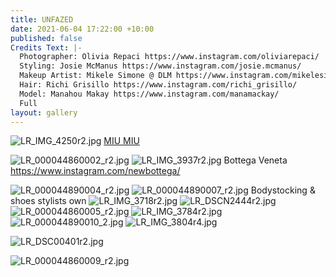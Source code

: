 ```yaml
---
title: UNFAZED
date: 2021-06-04 17:22:00 +10:00
published: false
Credits Text: |-
  Photographer: Olivia Repaci https://www.instagram.com/oliviarepaci/
  Styling: Josie McManus https://www.instagram.com/josie.mcmanus/
  Makeup Artist: Mikele Simone @ DLM https://www.instagram.com/mikelesimonebeauty/
  Hair: Richi Grisillo https://www.instagram.com/richi_grisillo/
  Model: Manahou Makay https://www.instagram.com/manamackay/
  Full
layout: gallery
---
```


![LR_IMG_4250r2.jpg](/uploads/LR_IMG_4250r2.jpg)
[MIU MIU](https://www.instagram.com/miumiu/) 

![LR_000044860002_r2.jpg](/uploads/LR_000044860002_r2.jpg)
![LR_IMG_3937r2.jpg](/uploads/LR_IMG_3937r2.jpg)
Bottega Veneta https://www.instagram.com/newbottega/

![LR_000044890004_r2.jpg](/uploads/LR_000044890004_r2.jpg)
![LR_000044890007_r2.jpg](/uploads/LR_000044890007_r2.jpg)
Bodystocking & shoes stylists own
![LR_IMG_3718r2.jpg](/uploads/LR_IMG_3718r2.jpg)
![LR_DSCN2444r2.jpg](/uploads/LR_DSCN2444r2.jpg)
![LR_000044860005_r2.jpg](/uploads/LR_000044860005_r2.jpg)
![LR_IMG_3784r2.jpg](/uploads/LR_IMG_3784r2.jpg)
![LR_000044890010_2.jpg](/uploads/LR_000044890010_2.jpg)
![LR_IMG_3804r4.jpg](/uploads/LR_IMG_3804r4.jpg)

![LR_DSC00401r2.jpg](/uploads/LR_DSC00401r2.jpg)

![LR_000044860009_r2.jpg](/uploads/LR_000044860009_r2.jpg)